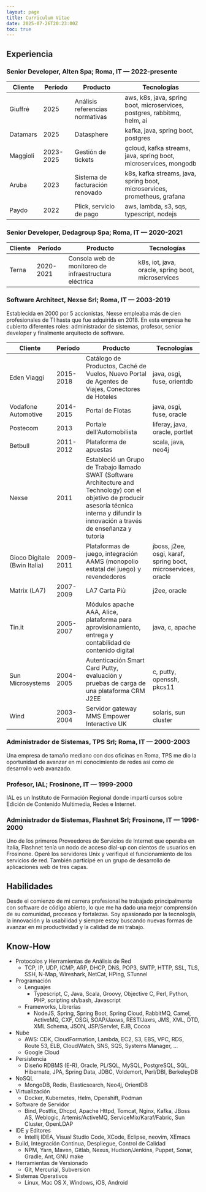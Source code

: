 ```yaml
---
layout: page
title: Curriculum Vitae
date: 2025-07-26T20:23:00Z
toc: true
---
```


## Experiencia

### Senior Developer, Alten Spa; Roma, IT — 2022-presente

| Cliente  | Período   | Producto                        | Tecnologías                                                               |
| -------- | --------- | ------------------------------- | ------------------------------------------------------------------------- |
| Giuffré  | 2025      | Análisis referencias normativas | aws, k8s, java, spring boot, microservices, postgres, rabbitmq, helm, ai  |
| Datamars | 2025      | Datasphere                      | kafka, java, spring boot, postgres                                        |
| Maggioli | 2023-2025 | Gestión de tickets              | gcloud, kafka streams, java, spring boot, microservices, mongodb          |
| Aruba    | 2023      | Sistema de facturación renovado | k8s, kafka streams, java, spring boot, microservices, prometheus, grafana |
| Paydo    | 2022      | Plick, servicio de pago         | aws, lambda, s3, sqs, typescript, nodejs                                  |

### Senior Developer, Dedagroup Spa; Roma, IT — 2020-2021

| Cliente | Período   | Producto                                              | Tecnologías                                        |
| ------- | --------- | ----------------------------------------------------- | -------------------------------------------------- |
| Terna   | 2020-2021 | Consola web de monitoreo de infraestructura eléctrica | k8s, iot, java, oracle, spring boot, microservices |

### Software Architect, Nexse Srl; Roma, IT — 2003-2019

Establecida en 2000 por 5 accionistas, Nexse empleaba más de cien profesionales
de TI hasta que fue adquirida en 2018. En esta empresa he cubierto diferentes
roles: administrador de sistemas, profesor, senior developer y finalmente
arquitecto de software.

| Cliente                      | Período   | Producto                                                                                                                                                                                         | Tecnologías                                                  |
| ---------------------------- | --------- | ------------------------------------------------------------------------------------------------------------------------------------------------------------------------------------------------ | ------------------------------------------------------------ |
| Eden Viaggi                  | 2015-2018 | Catálogo de Productos, Caché de Vuelos, Nuevo Portal de Agentes de Viajes, Conectores de Hoteles                                                                                                 | java, osgi, fuse, orientdb                                   |
| Vodafone Automotive          | 2014-2015 | Portal de Flotas                                                                                                                                                                                 | java, osgi, fuse, oracle                                     |
| Postecom                     | 2013      | Portale dell'Automobilista                                                                                                                                                                       | liferay, java, oracle, portlet                               |
| Betbull                      | 2011-2012 | Plataforma de apuestas                                                                                                                                                                           | scala, java, neo4j                                           |
| Nexse                        | 2011      | Estableció un Grupo de Trabajo llamado SWAT (Software Architecture and Technology) con el objetivo de producir asesoría técnica interna y difundir la innovación a través de enseñanza y tutoría |                                                              |
| Gioco Digitale (Bwin Italia) | 2009-2011 | Plataformas de juego, integración AAMS (monopolio estatal del juego) y revendedores                                                                                                              | jboss, j2ee, osgi, karaf, spring boot, microservices, oracle |
| Matrix (LA7)                 | 2007-2009 | LA7 Carta Più                                                                                                                                                                                    | j2ee, oracle                                                 |
| Tin.it                       | 2005-2007 | Módulos apache AAA, Alice, plataforma para aprovisionamiento, entrega y contabilidad de contenido digital                                                                                        | java, c, apache                                              |
| Sun Microsystems             | 2004-2005 | Autenticación Smart Card Putty, evaluación y pruebas de carga de una plataforma CRM J2EE                                                                                                         | c, putty, openssh, pkcs11                                    |
| Wind                         | 2003-2004 | Servidor gateway MMS Empower Interactive UK                                                                                                                                                      | solaris, sun cluster                                         |

### Administrador de Sistemas, TPS Srl; Roma, IT — 2000-2003

Una empresa de tamaño mediano con dos oficinas en Roma, TPS me dio la
oportunidad de avanzar en mi conocimiento de redes así como de desarrollo web
avanzado.

### Profesor, IAL; Frosinone, IT — 1999-2000

IAL es un Instituto de Formación Regional donde impartí cursos sobre Edición de
Contenido Multimedia, Redes e Internet.

### Administrador de Sistemas, Flashnet Srl; Frosinone, IT — 1996-2000

Uno de los primeros Proveedores de Servicios de Internet que operaba en Italia,
Flashnet tenía un nodo de acceso dial-up con cientos de usuarios en Frosinone.
Operé los servidores Unix y verifiqué el funcionamiento de los servicios de red.
También participé en un grupo de desarrollo de aplicaciones web de tres capas.

## Habilidades

Desde el comienzo de mi carrera profesional he trabajado principalmente con
software de código abierto, lo que me ha dado una mejor comprensión de su
comunidad, procesos y fortalezas. Soy apasionado por la tecnología, la
innovación y la usabilidad y siempre estoy buscando nuevas formas de avanzar en
mi productividad y la calidad de mi trabajo.

## Know-How

- Protocolos y Herramientas de Análisis de Red
  - TCP, IP, UDP, ICMP, ARP, DHCP, DNS, POP3, SMTP, HTTP, SSL, TLS, SSH, N-Map,
    Wireshark, NetCat, HPing, STunnel
- Programación
  - Lenguajes
    - Typescript, C, Java, Scala, Groovy, Objective C, Perl, Python, PHP,
      scripting sh/bash, Javascript
  - Frameworks, Librerías
    - NodeJS, Spring, Spring Boot, Spring Cloud, RabbitMQ, Camel, ActiveMQ, CXF,
      OSGi, SOAP/Jaxws, REST/Jaxrs, JMS, XML, DTD, XML Schema, JSON,
      JSP/Servlet, EJB, Cocoa
- Nube
  - AWS: CDK, CloudFormation, Lambda, EC2, S3, EBS, VPC, RDS, Route 53, ELB,
    CloudWatch, SNS, SQS, Systems Manager, ...
  - Google Cloud
- Persistencia
  - Diseño RDBMS (E-R), Oracle, PL/SQL, MySQL, PostgreSQL, SQL, Hibernate, JPA,
    Spring Data, JDBC, Voldemort, Perl/DBI, BerkeleyDB
- NoSQL
  - MongoDB, Redis, Elasticsearch, Neo4j, OrientDB
- Virtualización
  - Docker, Kubernetes, Helm, Openshift, Podman
- Software de Servidor
  - Bind, Postfix, Dhcpd, Apache Httpd, Tomcat, Nginx, Kafka, JBoss AS,
    Weblogic, Artemis/ActiveMQ, ServiceMix/Karaf/Fabric, Sun Cluster, OpenLDAP
- IDE y Editores
  - Intellij IDEA, Visual Studio Code, XCode, Eclipse, neovim, XEmacs
- Build, Integración Continua, Despliegue, Control de Calidad
  - NPM, Yarn, Maven, Gitlab, Nexus, Hudson/Jenkins, Puppet, Sonar, Gradle, Ant,
    GNU make
- Herramientas de Versionado
  - Git, Mercurial, Subversion
- Sistemas Operativos
  - Linux, Mac OS X, Windows, iOS, Android
